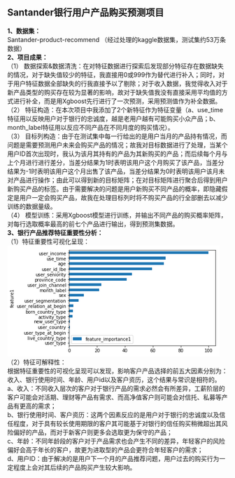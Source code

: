 ## Santander银行用户产品购买预测项目  
**1、数据集：**  
Santander-product-recommend （经过处理的kaggle数据集，测试集约53万条数据）  
**2、项目成果：**  
（1） 数据探索&数据清洗：在对特征数据进行探索后发现部分特征存在数据缺失的情况，对于缺失值较少的特征，我直接用0或999作为替代进行补入；同时，对于用户特征数据全部缺失的行我直接予以了剔除；对于收入数据，我觉得收入对于新产品类型的购买存在较为显著的影响，故对于缺失值我没有直接采用平均值的方式进行补全，而是用Xgboost先行进行了一次预测，采用预测值作为补全数据。  
（2） 特征构造：在本次项目中我添加了2个新特征作为特征变量（a、use_time特征用以反映用户对于银行的忠诚度，越是老用户越有可能购买小众产品；b、month_label特征用以反应不同产品在不同月度的购买情况）。  
（3） 目标列构造：由于在测试集中每一行给出的是用户当月的产品持有情况，而问题是需要预测用户未来会购买产品的情况；故我对目标数据进行了处理，当某个用户ID首次出现时，我认为该月其持有的产品为其新购买的产品；而后续每个月与上个月进行进行差分，当差分结果为1时表明该用户这个月购买了该产品，当差分结果为-1时表明该用户这个月出售了该产品，当差分结果为0时表明该用户该月未对产品进行操作；由此可以得到新的目标矩阵；在对目标矩阵进行聚合后得到用户新购买产品的标签。由于需要解决的问题是用户新购买不同产品的概率，即隐藏假定是用户一定会购买产品，故我在处理目标列时将不购买产品的行全部删去以减少训练的数据量级。  
（4） 模型训练：采用Xgboost模型进行训练，并输出不同产品的购买概率矩阵，对每行选取概率最高的前七个产品进行输出，得到预测集数据。  
**3、银行产品推荐特征重要性分析：**  
（1）特征重要性可视化呈现：  
![image](https://github.com/arthurt53/RS6-work/blob/master/L17/Action/%E4%B8%8B%E8%BD%BD.png)  
（2）特征可解释性：  
根据特征重要性的可视化呈现可以发现，影响客户产品选择的前五大因素分别为：收入、银行使用时间、年龄、用户id以及客户资历，这个结果与常识是相符的。  
a、收入：不同收入层次的客户对于银行产品的需求必然会有所差异，工薪阶层的客户可能会对活期、理财等产品有需求、而高净值客户则可能会对信托、私募等产品有更高的需求；    
b、银行使用时间、客户资历：这两个因素反应的是用户对于银行的忠诚度以及信任程度，对于具有较长使用期限的客户其可能基于对银行的信任购买稍微超出其风险偏好的产品，而对于新客户则更多会选取更为保守的产品；  
c、年龄：不同年龄段的客户对于产品需求也会产生不同的差异，年轻客户的风险偏好会高于年长的客户，故更为进取型的产品会更符合年轻客户的需求；  
d、用户ID：由于解决的是用户下一个月的产品推荐问题，用户过去的购买行为一定程度上会对其后续的产品购买产生较大影响。  
